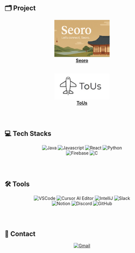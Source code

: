 <div align="left">

## 🗂️ Project
</div>
<div align="center">
  <a href="https://github.com/Lotusrious/seoro-project">
    <img src="./Seoro.png" alt="Seoro" width="180"/>
    <div><b>Seoro</b></div>
  </a>
  <br><br>
  <a href="https://github.com/Lotusrious/ToUs">
    <img src="./ToUs.png" alt="ToUs" width="180"/>
    <div><b>ToUs</b></div>
  </a>
</div>

<br><br>

<div align="left">

## 💻 Tech Stacks
</div>
<div align="center">
  <img src="https://img.shields.io/badge/Java-007396?style=for-the-badge&logo=java&logoColor=white" alt="Java" />
  <img src="https://img.shields.io/badge/Javascript-F7DF1E?style=for-the-badge&logo=javascript&logoColor=black" alt="Javascript" />
  <img src="https://img.shields.io/badge/React-61DAFB?style=for-the-badge&logo=react&logoColor=black" alt="React" />
  <img src="https://img.shields.io/badge/Python-3776AB?style=for-the-badge&logo=python&logoColor=white" alt="Python" />
  <br>
  <img src="https://img.shields.io/badge/Firebase-FFCA28?style=for-the-badge&logo=firebase&logoColor=black" alt="Firebase" />
  <img src="https://img.shields.io/badge/C-00599C?style=for-the-badge&logo=c&logoColor=white" alt="C" />
</div>

<br><br>

<div align="left">

## 🛠️ Tools
</div>
<div align="center">
  <img src="https://img.shields.io/badge/VSCode-007ACC?style=for-the-badge&logo=visualstudiocode&logoColor=white" alt="VSCode" />
  <img src="https://img.shields.io/badge/Cursor-000000?style=for-the-badge&logo=cursor&logoColor=white" alt="Cursor AI Editor" />
  <img src="https://img.shields.io/badge/IntelliJIDEA-000000?style=for-the-badge&logo=intellijidea&logoColor=white" alt="IntelliJ" />
  <img src="https://img.shields.io/badge/Slack-4A154B?style=for-the-badge&logo=slack&logoColor=white" alt="Slack" />
  <br>
  <img src="https://img.shields.io/badge/Notion-000000?style=for-the-badge&logo=notion&logoColor=white" alt="Notion" />
  <img src="https://img.shields.io/badge/Discord-5865F2?style=for-the-badge&logo=discord&logoColor=white" alt="Discord" />
  <img src="https://img.shields.io/badge/GitHub-181717?style=for-the-badge&logo=github&logoColor=white" alt="GitHub" />
</div>

<br><br>

<div align="left">

## 📧 Contact
</div>
<div align="center">
  <a href="mailto:rlaalswp56@gmail.com">
    <img src="https://img.shields.io/badge/Gmail-EA4335?style=for-the-badge&logo=gmail&logoColor=white" alt="Gmail" />
  </a>
</div>

